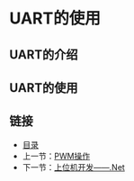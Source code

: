 # UART的使用

## UART的介绍

## UART的使用


## 链接
- [目录](directory.md)  
- 上一节：[PWM操作](1.3.md)  
- 下一节：[上位机开发——.Net](2.0.md)
